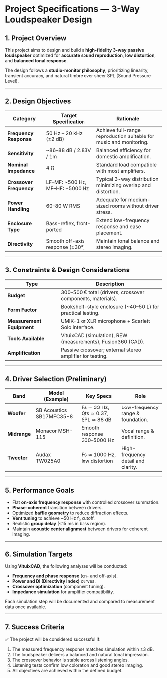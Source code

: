 # Project Specifications — 3-Way Loudspeaker Design

## 1. Project Overview
This project aims to design and build a **high-fidelity 3-way passive loudspeaker** optimized for **accurate sound reproduction**, **low distortion**, and **balanced tonal response**.

The design follows a **studio-monitor philosophy**, prioritizing linearity, transient accuracy, and natural timbre over sheer SPL (Sound Pressure Level).

---

## 2. Design Objectives

| Category | Target Specification | Rationale |
|-----------|----------------------|------------|
| **Frequency Response** | 50 Hz – 20 kHz (±2 dB) | Achieve full-range reproduction suitable for music and monitoring. |
| **Sensitivity** | ~86–88 dB / 2.83V / 1m | Balanced efficiency for domestic amplification. |
| **Nominal Impedance** | 4 Ω | Standard load compatible with most amplifiers. |
| **Crossover Frequency** | LF–MF: ~500 Hz, MF–HF: ~5000 Hz | Typical 3-way distribution minimizing overlap and distortion. |
| **Power Handling** | 60–80 W RMS | Adequate for medium-sized rooms without driver stress. |
| **Enclosure Type** | Bass-reflex, front-ported | Extend low-frequency response and ease placement. |
| **Directivity** | Smooth off-axis response (±30°) | Maintain tonal balance and stereo imaging. |


---

## 3. Constraints & Design Considerations

| Type | Description |
|------|--------------|
| **Budget** | 300–500 € total (drivers, crossover components, materials). |
| **Form Factor** | Bookshelf-style enclosure (~40–50 L) for practical testing. |
| **Measurement Equipment** | UMIK-1 or XLR microphone + Scarlett Solo interface. |
| **Tools Available** | VituixCAD (simulation), REW (measurements), Fusion360 (CAD). |
| **Amplification** | Passive crossover; external stereo amplifier for testing. |

---

## 4. Driver Selection (Preliminary)

| Band | Model (Example) | Key Specs | Role |
|------|------------------|------------|------|
| **Woofer** | SB Acoustics SB17MFC35-8 | Fs ≃ 33 Hz, Qts ≃ 0.37, SPL ≃ 88 dB | Low-frequency range & foundation. |
| **Midrange** | Monacor MSH-115 | Smooth response 300–5000 Hz | Vocal range & definition. |
| **Tweeter** | Audax TW025A0 | Fs ≃ 1000 Hz, low distortion | High-frequency detail and clarity. |

---

## 5. Performance Goals

- Flat **on-axis frequency response** with controlled crossover summation.
- **Phase-coherent** transition between drivers.
- Optimized **baffle geometry** to reduce diffraction effects.
- **Vent tuning** to achieve ~50 Hz f₃ cutoff.
- Realistic **group delay** (<15 ms in bass region).
- Maintain **acoustic center alignment** between drivers for coherent imaging.

---

## 6. Simulation Targets

Using **VituixCAD**, the following analyses will be conducted:
- **Frequency and phase response** (on- and off-axis).  
- **Power and DI (Directivity Index)** curves.  
- **Crossover optimization** (component tuning).  
- **Impedance simulation** for amplifier compatibility.  

Each simulation step will be documented and compared to measurement data once available.

---

## 7. Success Criteria

✅ The project will be considered successful if:
1. The measured frequency response matches simulation within ±3 dB.  
2. The loudspeaker delivers a balanced and natural tonal impression.  
3. The crossover behavior is stable across listening angles.  
4. Listening tests confirm low coloration and good stereo imaging.  
5. All objectives are achieved within the defined budget.
